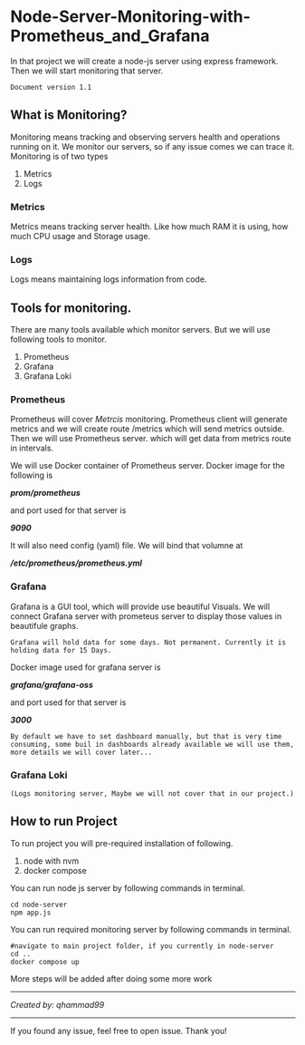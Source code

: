 # Node-Server-Monitoring-with-Prometheus_and_Grafana
In that project we will create a node-js server using express framework. Then we will start monitoring that server.

    Document version 1.1

## What is Monitoring?
Monitoring means tracking and observing servers health and operations running on it. We monitor our servers, so if any issue comes we can trace it. Monitoring is of two types
1. Metrics
2. Logs

### Metrics
Metrics means tracking server health. Like how much RAM it is using, how much CPU usage and Storage usage.

### Logs
Logs means maintaining logs information from code.


## Tools for monitoring.
There are many tools available which monitor servers. But we will use following tools to monitor.

1. Prometheus
2. Grafana
3. Grafana Loki

### Prometheus
Prometheus will cover _Metrcis_ monitoring. Prometheus client will generate metrics and we will create route /metrics which will send metrics outside. Then we will use Prometheus server. which will get data from metrics route in intervals. 
    
We will use Docker container of Prometheus server. Docker image for the following is 
    
***prom/prometheus***
    
and port used for that server is

***9090***

It will also need config (yaml) file. We will bind that volumne at

***/etc/prometheus/prometheus.yml***
    

### Grafana

Grafana is a GUI tool, which will provide use beautiful Visuals. We will connect Grafana server with prometeus server to display those values in beautifule graphs.

    Grafana will hold data for some days. Not permanent. Currently it is holding data for 15 Days.

Docker image used for grafana server is

***grafana/grafana-oss***
    
and port used for that server is

***3000***

    By default we have to set dashboard manually, but that is very time consuming, some buil in dashboards already available we will use them, more details we will cover later...

### Grafana Loki
    (Logs monitoring server, Maybe we will not cover that in our project.)


## How to run Project
To run project you will pre-required installation of following.

1. node with nvm
2. docker compose

You can run node js server by following commands in terminal.

```
cd node-server
npm app.js
```

You can run required monitoring server by following commands in terminal.

```
#navigate to main project folder, if you currently in node-server
cd .. 
docker compose up
```

More steps will be added after doing some more work

---

_Created by: qhammad99_

---
If you found any issue, feel free to open issue. 
Thank you!
